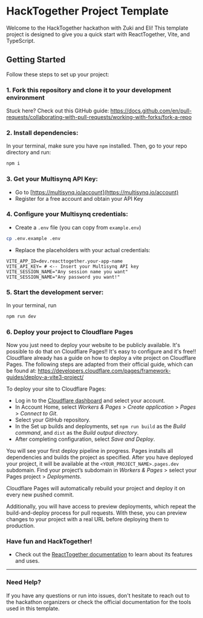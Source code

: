 # HackTogether Project Template

Welcome to the HackTogether hackathon with Zuki and Eli! This template project is designed to give you a quick start with ReactTogether, Vite, and TypeScript.

## Getting Started

Follow these steps to set up your project:

### 1. Fork this repository and clone it to your development environment

Stuck here? Check out this GitHub guide: https://docs.github.com/en/pull-requests/collaborating-with-pull-requests/working-with-forks/fork-a-repo

### 2. Install dependencies:
In your terminal, make sure you have `npm` installed.
Then, go to your repo directory and run:

```bash
npm i
```

### 3. Get your Multisynq API Key:
- Go to [https://multisynq.io/account](https://multisynq.io/account)
- Register for a free account and obtain your API Key

### 4. Configure your Multisynq credentials:

- Create a `.env` file (you can copy from `example.env`)
```bash
cp .env.example .env
```

- Replace the placeholders with your actual credentials:
```
VITE_APP_ID=dev.reacttogether.your-app-name
VITE_API_KEY= # <-- Insert your Multisynq API key
VITE_SESSION_NAME="Any session name you want"
VITE_SESSION_NAME="Any password you want!"
```

### 5. Start the development server:

In your terminal, run
```bash
npm run dev
```

### 6. Deploy your project to Cloudflare Pages

Now you just need to deploy your website to be publicly available. It's possible to do that on Cloudflare Pages!! It's easy to configure and it's free!!
Cloudflare already has a guide on how to deploy a vite project on Cloudflare Pages.
The following steps are adapted from their official guide, which can be found at: https://developers.cloudflare.com/pages/framework-guides/deploy-a-vite3-project/

To deploy your site to Cloudflare Pages:

 * Log in to the [Cloudflare dashboard](https://dash.cloudflare.com/) and select your account.
 * In Account Home, select *Workers & Pages* > *Create application* > *Pages* > *Connect to Git*.
 * Select your GitHub repository.
 * In the Set up builds and deployments, set `npm run build` as the *Build command*, and `dist` as the *Build output directory*.
 * After completing configuration, select *Save and Deploy*.

You will see your first deploy pipeline in progress.
Pages installs all dependencies and builds the project as specified.
After you have deployed your project, it will be available at the `<YOUR_PROJECT_NAME>.pages.dev` subdomain.
Find your project’s subdomain in *Workers & Pages* > select your Pages project > *Deployments*.

Cloudflare Pages will automatically rebuild your project and deploy it on every new pushed commit.

Additionally, you will have access to preview deployments, which repeat the build-and-deploy process for pull requests.
With these, you can preview changes to your project with a real URL before deploying them to production.

### Have fun and HackTogether!

  - Check out the [ReactTogether documentation](https://reacttogether.com/) to learn about its features and uses.

---
### Need Help?
If you have any questions or run into issues, don't hesitate to reach out to the hackathon organizers or check the official documentation for the tools used in this template.
